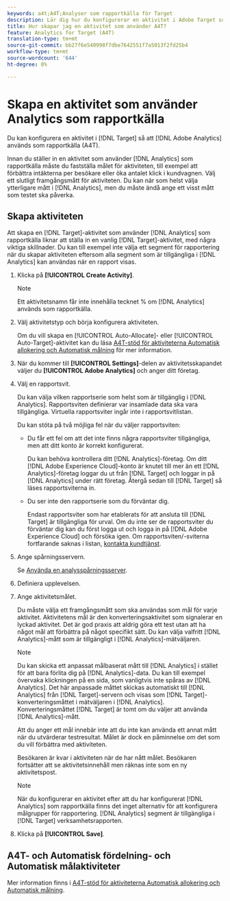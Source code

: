 ```yaml
---
keywords: a4t;A4T;Analyser som rapportkälla för Target
description: Lär dig hur du konfigurerar en aktivitet i Adobe Target som använder Adobe Analytics som rapportkälla (A4T).
title: Hur skapar jag en aktivitet som använder A4T?
feature: Analytics for Target (A4T)
translation-type: tm+mt
source-git-commit: bb27f6e540998f7dbe7642551f7a5013f2fd25b4
workflow-type: tm+mt
source-wordcount: '644'
ht-degree: 0%

---
```



# Skapa en aktivitet som använder Analytics som rapportkälla

Du kan konfigurera en aktivitet i [!DNL Target] så att [!DNL Adobe Analytics] används som rapportkälla (A4T).

Innan du ställer in en aktivitet som använder [!DNL Analytics] som rapportkälla måste du fastställa målet för aktiviteten, till exempel att förbättra intäkterna per besökare eller öka antalet klick i kundvagnen. Välj ett slutligt framgångsmått för aktiviteten. Du kan när som helst välja ytterligare mått i [!DNL Analytics], men du måste ändå ange ett visst mått som testet ska påverka.

## Skapa aktiviteten

Att skapa en [!DNL Target]-aktivitet som använder [!DNL Analytics] som rapportkälla liknar att ställa in en vanlig [!DNL Target]-aktivitet, med några viktiga skillnader. Du kan till exempel inte välja ett segment för rapportering när du skapar aktiviteten eftersom alla segment som är tillgängliga i [!DNL Analytics] kan användas när en rapport visas.

1. Klicka på **[!UICONTROL Create Activity]**.

   >[!NOTE]
   >
   >Ett aktivitetsnamn får inte innehålla tecknet % om [!DNL Analytics] används som rapportkälla.

1. Välj aktivitetstyp och börja konfigurera aktiviteten.

   Om du vill skapa en [!UICONTROL Auto-Allocate]- eller [!UICONTROL Auto-Target]-aktivitet kan du läsa [A4T-stöd för aktiviteterna Automatisk allokering och Automatisk målning](/help/c-integrating-target-with-mac/a4t/a4t-at-aa.md) för mer information.

1. När du kommer till **[!UICONTROL Settings]**-delen av aktivitetsskapandet väljer du **[!UICONTROL Adobe Analytics]** och anger ditt företag.
1. Välj en rapportsvit.

   Du kan välja vilken rapportserie som helst som är tillgänglig i [!DNL Analytics]. Rapportsviten definierar var insamlade data ska vara tillgängliga. Virtuella rapportsviter ingår inte i rapportsvitlistan.

   Du kan stöta på två möjliga fel när du väljer rapportsviten:

   * Du får ett fel om att det inte finns några rapportsviter tillgängliga, men att ditt konto är korrekt konfigurerat.

      Du kan behöva kontrollera ditt [!DNL Analytics]-företag. Om ditt [!DNL Adobe Experience Cloud]-konto är knutet till mer än ett [!DNL Analytics]-företag loggar du ut från [!DNL Target] och loggar in på [!DNL Analytics] under rätt företag. Återgå sedan till [!DNL Target] så läses rapportsviterna in.

   * Du ser inte den rapportserie som du förväntar dig.

      Endast rapportsviter som har etablerats för att ansluta till [!DNL Target] är tillgängliga för urval. Om du inte ser de rapportsviter du förväntar dig kan du först logga ut och logga in på [!DNL Adobe Experience Cloud] och försöka igen.
   Om rapportsviten/-sviterna fortfarande saknas i listan, [kontakta kundtjänst](/help/cmp-resources-and-contact-information.md#reference_ACA3391A00EF467B87930A450050077C).

1. Ange spårningsservern.

   Se [Använda en analysspårningsserver](/help/c-integrating-target-with-mac/a4t/analytics-tracking-server.md#task_72077BA7E93C4A65A715A18F32228823).

1. Definiera upplevelsen.
1. Ange aktivitetsmålet.

   Du måste välja ett framgångsmått som ska användas som mål för varje aktivitet. Aktivitetens mål är den konverteringsaktivitet som signalerar en lyckad aktivitet. Det är god praxis att aldrig göra ett test utan att ha något mål att förbättra på något specifikt sätt. Du kan välja valfritt [!DNL Analytics]-mått som är tillgängligt i [!DNL Analytics]-mätväljaren.

   >[!NOTE]
   >
   >Du kan skicka ett anpassat målbaserat mått till [!DNL Analytics] i stället för att bara förlita dig på [!DNL Analytics]-data. Du kan till exempel övervaka klickningen på en sida, som vanligtvis inte spåras av [!DNL Analytics]. Det här anpassade måttet skickas automatiskt till [!DNL Analytics] från [!DNL Target]-servern och visas som [!DNL Target]-konverteringsmåttet i mätväljaren i [!DNL Analytics]. Konverteringsmåttet [!DNL Target] är tomt om du väljer att använda [!DNL Analytics]-mått.

   Att du anger ett mål innebär inte att du inte kan använda ett annat mått när du utvärderar testresultat. Målet är dock en påminnelse om det som du vill förbättra med aktiviteten.

   Besökaren är kvar i aktiviteten när de har nått målet. Besökaren fortsätter att se aktivitetsinnehåll men räknas inte som en ny aktivitetspost.

   >[!NOTE]
   >
   >När du konfigurerar en aktivitet efter att du har konfigurerat [!DNL Analytics] som rapportkälla finns det inget alternativ för att konfigurera målgrupper för rapportering. [!DNL Analytics] segment är tillgängliga i  [!DNL Target] verksamhetsrapporten.

1. Klicka på **[!UICONTROL Save]**.

## A4T- och Automatisk fördelning- och Automatisk målaktiviteter

Mer information finns i [A4T-stöd för aktiviteterna Automatisk allokering och Automatisk målning](/help/c-integrating-target-with-mac/a4t/a4t-at-aa.md).